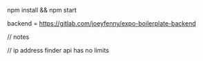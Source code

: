 npm install && npm start

backend = https://gitlab.com/joeyfenny/expo-boilerplate-backend


// notes

// ip address finder api has no limits